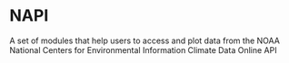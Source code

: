 # NAPI
A set of modules that help users to access and plot data from the NOAA National Centers for Environmental Information Climate Data Online API
